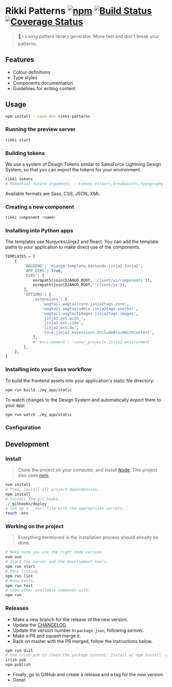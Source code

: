 # Rikki Patterns [![npm](https://img.shields.io/npm/v/rikki-patterns.svg?style=flat-square)](https://www.npmjs.com/package/rikki-patterns) [![Build Status](https://travis-ci.org/springload/rikki-patterns.svg?branch=master)](https://travis-ci.org/springload/rikki-patterns) [![Coverage Status](https://coveralls.io/repos/github/springload/rikki-patterns/badge.svg)](https://coveralls.io/github/springload/rikki-patterns)

> :running_shirt_with_sash::zap: Living pattern library generator. Move fast and don't break your patterns.

## Features

- Colour definitions
- Type styles
- Components documentation
- Guidelines for writing content

## Usage

```sh
npm install --save-dev rikki-patterns
```

### Running the preview server

```sh
rikki start
```

### Building tokens

We use a system of Design Tokens similar to SalesForce Lightning Design System, so that you can export the tokens for your environment.

```sh
rikki tokens
# Potential future arguments: --tokens colours,breakpoints,typography --path ./my_app/tokens --format sass
```

Available formats are Sass, CSS, JSON, XML.

### Creating a new component

```sh
rikki component <name>
```

### Installing into Python apps

The templates use Nunjucks/Jinja2 and React. You can add the template paths to
your application to make direct use of the components.


```python
TEMPLATES = [
    {
        'BACKEND': 'django.template.backends.jinja2.Jinja2',
        'APP_DIRS': True,
        'DIRS': [
            normpath(join(DJANGO_ROOT, 'client/ui/components')),
            normpath(join(DJANGO_ROOT, 'client/ui')),
        ],
        'OPTIONS': {
            'extensions': [
                'wagtail.wagtailcore.jinja2tags.core',
                'wagtail.wagtailadmin.jinja2tags.userbar',
                'wagtail.wagtailimages.jinja2tags.images',
                'jinja2.ext.with_',
                'jinja2.ext.i18n',
                'jinja2.ext.do',
                'core.jinja2_extensions.IncludeBlockWithContext',
            ],
            # 'environment': '<your_project>.jinja2.environment'
        },
    },
]
```

### Installing into your Sass workflow

To build the frontend assets into your application's static file directory:

```sh
npm run build ./my_app/static
```

To watch changes to the Design System and automatically export them to your app:
```sh
npm run watch ./my_app/static
```

### Configuration

## Development

### Install

> Clone the project on your computer, and install [Node](https://nodejs.org). This project also uses [nvm](https://github.com/creationix/nvm).

```sh
nvm install
# Then, install all project dependencies.
npm install
# Install the git hooks.
./.githooks/deploy
# Set up a `.env` file with the appropriate secrets.
touch .env
```

### Working on the project

> Everything mentioned in the installation process should already be done.

```sh
# Make sure you use the right node version.
nvm use
# Start the server and the development tools.
npm run start
# Runs linting.
npm run lint
# Runs tests.
npm run test
# View other available commands with:
npm run
```

### Releases

- Make a new branch for the release of the new version.
- Update the [CHANGELOG](CHANGELOG.md).
- Update the version number in `package.json`, following semver.
- Make a PR and squash merge it.
- Back on master with the PR merged, follow the instructions below.

```sh
npm run dist
# Use irish-pub to check the package content. Install w/ npm install -g first.
irish-pub
npm publish
```

- Finally, go to GitHub and create a release and a tag for the new version.
- Done!
